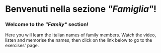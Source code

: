 <h1>Benvenuti nella sezione <i>"Famiglia"</i>!</h1>

<h3>Welcome to the <i>"Family"</i> section!</h3>
<p>Here you will learn the Italian names of family members.
  Watch the video, listen and memorise the names, then click on the link below to go to the exercises' page.<p>
    
<hz>

